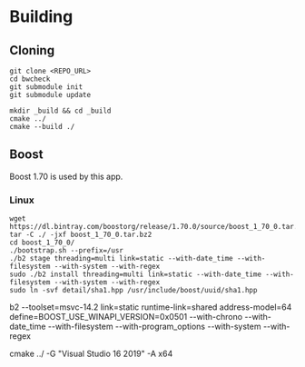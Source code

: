# Building

## Cloning

```
git clone <REPO_URL>
cd bwcheck
git submodule init
git submodule update

mkdir _build && cd _build
cmake ../
cmake --build ./
```

## Boost

Boost 1.70 is used by this app.

### Linux

```
wget https://dl.bintray.com/boostorg/release/1.70.0/source/boost_1_70_0.tar.bz2
tar -C ./ -jxf boost_1_70_0.tar.bz2
cd boost_1_70_0/
./bootstrap.sh --prefix=/usr
./b2 stage threading=multi link=static --with-date_time --with-filesystem --with-system --with-regex
sudo ./b2 install threading=multi link=static --with-date_time --with-filesystem --with-system --with-regex
sudo ln -svf detail/sha1.hpp /usr/include/boost/uuid/sha1.hpp
```


b2 --toolset=msvc-14.2 link=static runtime-link=shared address-model=64 define=BOOST_USE_WINAPI_VERSION=0x0501 --with-chrono --with-date_time --with-filesystem --with-program_options --with-system --with-regex


cmake ../ -G "Visual Studio 16 2019" -A x64